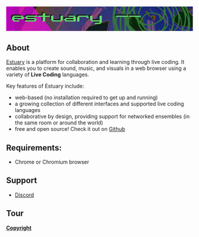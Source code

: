 ![DECODED Banner](images/banner_estuary.png)

## About

[Estuary](https://estuary.mcmaster.ca) is a platform for collaboration and learning through live coding. It enables you to create sound, music, and visuals in a web browser using a variety of **Live Coding** languages.

Key features of Estuary include:

  - web-based (no installation required to get up and running)
  - a growing collection of different interfaces and supported live coding languages
  - collaborative by design, providing support for networked ensembles (in the same room or around the world)
  - free and open source! Check it out on [Github](https://github.com/dktr0/estuary)

## Requirements:
 - Chrome or Chromium browser

## Support
 - [Discord](https://discord.gg/E9vuAUBAeW)


## Tour


**[Copyright](/COPYRIGHT.md)**
